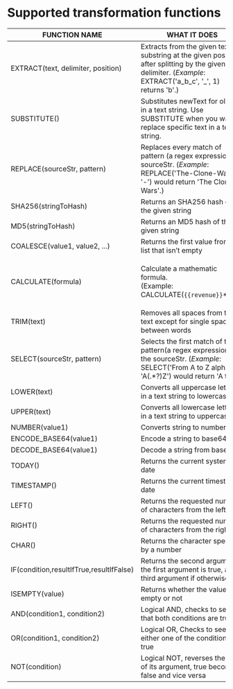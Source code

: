 # Supported transformation functions





| FUNCTION NAME                            | WHAT IT DOES                                                                                                                                                    |
| ---------------------------------------- | --------------------------------------------------------------------------------------------------------------------------------------------------------------- |
| EXTRACT(text, delimiter, position)       | Extracts from the given text the substring at the given position, after splitting by the given delimiter. (_Example_: EXTRACT('a\_b\_c', '\_', 1) returns 'b'.) |
| SUBSTITUTE()                             | Substitutes newText for oldText in a text string. Use SUBSTITUTE when you want to replace specific text in a text string.                                       |
| REPLACE(sourceStr, pattern)              | Replaces every match of pattern (a regex expression) in sourceStr. (_Example_: REPLACE('The-Clone-Wars', '-') would return 'The Clone Wars'.)                   |
| SHA256(stringToHash)                     | Returns an SHA256 hash of the given string                                                                                                                      |
| MD5(stringToHash)                        | Returns an MD5 hash of the given string                                                                                                                         |
| COALESCE(value1, value2, ...)            | Returns the first value from the list that isn’t empty                                                                                                          |
| CALCULATE(formula)                       | <p>Calculate a mathematic formula.<br>(Example: CALCULATE(<code>{{revenue}}</code>*1.2))</p>                                                                    |
| TRIM(text)                               | Removes all spaces from the text except for single spaces between words                                                                                         |
| SELECT(sourceStr, pattern)               | Selects the first match of the pattern(a regex expression) in the sourceStr. (_Example_: SELECT('From A to Z alphabet', 'A(.\*?)Z') would return 'A to Z')      |
| LOWER(text)                              | Converts all uppercase letters in a text string to lowercase                                                                                                    |
| UPPER(text)                              | Converts all lowercase letters in a text string to uppercase                                                                                                    |
| NUMBER(value1)                           | Converts string to number                                                                                                                                       |
| ENCODE\_BASE64(value1)                   | Encode a string to base64                                                                                                                                       |
| DECODE\_BASE64(value1)                   | Decode a string from base64                                                                                                                                     |
| TODAY()                                  | Returns the current system date                                                                                                                                 |
| TIMESTAMP()                              | Returns the current timestamp date                                                                                                                              |
| LEFT()                                   | Returns the requested number of characters from the left                                                                                                        |
| RIGHT()                                  | Returns the requested number of characters from the right                                                                                                       |
| CHAR()                                   | Returns the character specified by a number                                                                                                                     |
| IF(condition,resultIfTrue,resultIfFalse) | Returns the second argument if the first argument is true, and third argument if otherwise                                                                      |
| ISEMPTY(value)                           | Returns whether the value is empty or not                                                                                                                       |
| AND(condition1, condition2)              | Logical AND, checks to see that both conditions are true                                                                                                        |
| OR(condition1, condition2)               | Logical OR, Checks to see if either one of the conditions is true                                                                                               |
| NOT(condition)                           | Logical NOT, reverses the logic of its argument, true becomes false and vice versa                                                                              |
